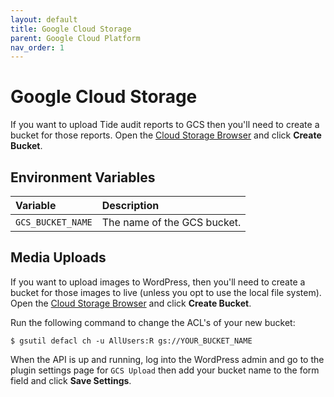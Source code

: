 ```yaml
---
layout: default
title: Google Cloud Storage
parent: Google Cloud Platform
nav_order: 1
---
```


# Google Cloud Storage

If you want to upload Tide audit reports to GCS then you'll need to create a bucket for those reports. Open the [Cloud Storage Browser](https://console.cloud.google.com/storage/browser) and click **Create Bucket**.

## Environment Variables

| Variable | Description |
| :--- | :--- |
| `GCS_BUCKET_NAME` | The name of the GCS bucket. |

## Media Uploads

If you want to upload images to WordPress, then you'll need to create a bucket for those images to live (unless you opt to use the local file system). Open the [Cloud Storage Browser](https://console.cloud.google.com/storage/browser) and click **Create Bucket**.

Run the following command to change the ACL's of your new bucket:

```
$ gsutil defacl ch -u AllUsers:R gs://YOUR_BUCKET_NAME
```

When the API is up and running, log into the WordPress admin and go to the plugin settings page for `GCS Upload` then add your bucket name to the form field and click **Save Settings**.

